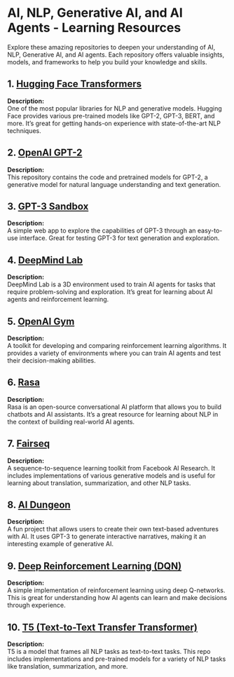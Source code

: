 # AI, NLP, Generative AI, and AI Agents - Learning Resources

Explore these amazing repositories to deepen your understanding of AI, NLP, Generative AI, and AI agents. Each repository offers valuable insights, models, and frameworks to help you build your knowledge and skills.

## 1. [Hugging Face Transformers](https://github.com/huggingface/transformers)
**Description:**  
One of the most popular libraries for NLP and generative models. Hugging Face provides various pre-trained models like GPT-2, GPT-3, BERT, and more. It’s great for getting hands-on experience with state-of-the-art NLP techniques.

## 2. [OpenAI GPT-2](https://github.com/openai/gpt-2)
**Description:**  
This repository contains the code and pretrained models for GPT-2, a generative model for natural language understanding and text generation.

## 3. [GPT-3 Sandbox](https://github.com/shreyashankar/gpt3-sandbox)
**Description:**  
A simple web app to explore the capabilities of GPT-3 through an easy-to-use interface. Great for testing GPT-3 for text generation and exploration.

## 4. [DeepMind Lab](https://github.com/deepmind/lab)
**Description:**  
DeepMind Lab is a 3D environment used to train AI agents for tasks that require problem-solving and exploration. It’s great for learning about AI agents and reinforcement learning.

## 5. [OpenAI Gym](https://github.com/openai/gym)
**Description:**  
A toolkit for developing and comparing reinforcement learning algorithms. It provides a variety of environments where you can train AI agents and test their decision-making abilities.

## 6. [Rasa](https://github.com/RasaHQ/rasa)
**Description:**  
Rasa is an open-source conversational AI platform that allows you to build chatbots and AI assistants. It’s a great resource for learning about NLP in the context of building real-world AI agents.

## 7. [Fairseq](https://github.com/facebookresearch/fairseq)
**Description:**  
A sequence-to-sequence learning toolkit from Facebook AI Research. It includes implementations of various generative models and is useful for learning about translation, summarization, and other NLP tasks.

## 8. [AI Dungeon](https://github.com/Latitude-io/AI-DAungeon)
**Description:**  
A fun project that allows users to create their own text-based adventures with AI. It uses GPT-3 to generate interactive narratives, making it an interesting example of generative AI.

## 9. [Deep Reinforcement Learning (DQN)](https://github.com/dennybritz/reinforcement-learning)
**Description:**  
A simple implementation of reinforcement learning using deep Q-networks. This is great for understanding how AI agents can learn and make decisions through experience.

## 10. [T5 (Text-to-Text Transfer Transformer)](https://github.com/google-research/text-to-text-transfer-transformer)
**Description:**  
T5 is a model that frames all NLP tasks as text-to-text tasks. This repo includes implementations and pre-trained models for a variety of NLP tasks like translation, summarization, and more.
